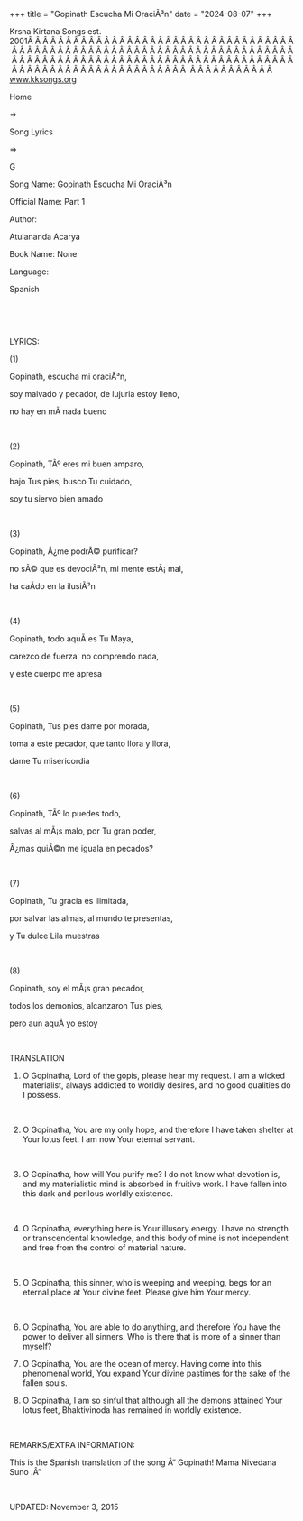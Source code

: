 +++ 
title = "Gopinath Escucha Mi OraciÃ³n"
date = "2024-08-07"
+++

Krsna Kirtana Songs est. 2001Â Â Â Â Â Â Â Â Â Â Â Â Â Â Â Â Â Â Â Â Â Â Â Â Â Â Â Â Â Â Â Â Â Â Â Â Â Â Â Â Â Â Â Â Â Â Â Â Â Â Â Â Â Â Â Â Â Â Â Â Â Â Â Â Â Â Â Â Â Â Â Â Â Â Â Â Â Â Â Â Â Â Â Â Â Â Â Â Â Â Â Â Â Â Â Â Â Â Â Â Â Â Â Â Â Â Â Â Â Â Â Â Â Â Â Â Â Â Â Â Â Â Â Â Â Â Â Â Â Â Â Â  Â Â Â Â Â Â Â Â Â Â Â  
www.kksongs.org








Home
 
⇒
 
Song Lyrics
 
⇒
 
G


Song
Name: Gopinath Escucha Mi OraciÃ³n


Official
Name: Part 1


Author:

Atulananda Acarya


Book
Name: None


Language:

Spanish


 






















 


LYRICS:


(1)


Gopinath,
escucha mi oraciÃ³n,


soy
malvado y pecador, de lujuria estoy lleno,


no hay
en mÃ­ nada bueno


 


(2)


Gopinath,
TÃº eres mi buen amparo,


bajo
Tus pies, busco Tu cuidado,


soy tu
siervo bien amado


 


(3)


Gopinath,
Â¿me podrÃ© purificar?


no sÃ©
que es devociÃ³n, mi mente estÃ¡ mal,


ha caÃ­do
en la ilusiÃ³n


 


(4)


Gopinath,
todo aquÃ­ es Tu Maya,


carezco
de fuerza, no comprendo nada,


y este
cuerpo me apresa


 


(5)


Gopinath,
Tus pies dame por morada,


toma a
este pecador, que tanto llora y llora,


dame
Tu misericordia


 


(6)


Gopinath,
TÃº lo puedes todo,


salvas
al mÃ¡s malo, por Tu gran poder,


Â¿mas
quiÃ©n me iguala en pecados?


 


(7)


Gopinath,
Tu gracia es ilimitada,


por
salvar las almas, al mundo te presentas,


y Tu
dulce Lila muestras


 


(8)


Gopinath,
soy el mÃ¡s gran pecador,


todos
los demonios, alcanzaron Tus pies,


pero
aun aquÃ­ yo estoy


 


TRANSLATION


1) O
Gopinatha, Lord of the gopis, please hear my request. I am a wicked
materialist, always addicted to worldly desires, and no good qualities do I
possess. 


 


2) O
Gopinatha, You are my only hope, and therefore I have taken shelter at Your
lotus feet. I am now Your eternal servant. 


 


3) O
Gopinatha, how will You purify me? I do not know what devotion is, and my
materialistic mind is absorbed in fruitive work. I have fallen into this dark
and perilous worldly existence. 


 


4) O
Gopinatha, everything here is Your illusory energy. I have no strength or
transcendental knowledge, and this body of mine is not independent and free
from the control of material nature. 


 


5) O
Gopinatha, this sinner, who is weeping and weeping, begs for an eternal place
at Your divine feet. Please give him Your mercy. 


 


6) O
Gopinatha, You are able to do anything, and therefore You have the power to
deliver all sinners. Who is there that is more of a sinner than myself? 



7) O Gopinatha, You are the ocean of mercy. Having come into this phenomenal
world, You expand Your divine pastimes for the sake of the fallen souls. 



8) O Gopinatha, I am so sinful that although all the demons attained Your lotus
feet, Bhaktivinoda has remained in worldly existence. 


 


REMARKS/EXTRA
INFORMATION:


This
is the Spanish translation of the song Â“
Gopinath! Mama Nivedana Suno
.Â”


 


UPDATED:
 November 3, 2015